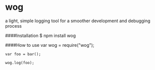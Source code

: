 # wog
a light, simple logging tool for a smoother development and debugging process

####Installation
    $ npm install wog

####How to use
    var wog = require("wog");
    
    var foo = bar();
    
    wog.log(foo);
